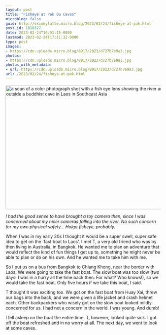 ```yaml
---
layout: post
title: "Fisheye at Pak Ou Caves"
microblog: false
guid: http://skinnylatte.micro.blog/2023/02/24/fisheye-at-pak.html
post_id: 1818327
date: 2023-02-24T16:51:15-0800
lastmod: 2023-02-24T17:11:32-0800
type: post
images:
- https://cdn.uploads.micro.blog/8917/2023/d727b7e9a3.jpg
photos:
- https://cdn.uploads.micro.blog/8917/2023/d727b7e9a3.jpg
photos_with_metadata:
- url: https://cdn.uploads.micro.blog/8917/2023/d727b7e9a3.jpg
url: /2023/02/24/fisheye-at-pak.html
---
```

<img src="uploads/2023/d727b7e9a3.jpg" width="600" height="401" alt="a scan of a color photograph shot with a fish eye lens showing the river and boats outside a buddhist cave in Laos in Southeast Asia" />

*I had the good sense to have brought a toy camera then, since I was concerned about my nicer cameras falling into the river. No such concern for my own physical safety... Holga fisheye, probably.*

When I was in my early 20s I thought it would be a super swell, super safe idea to get on the 'fast boat to Laos'. I met T, a very old friend who was by then living in Australia, in Bangkok. He wanted me to plan an adventure that would reflect the kind of fun things I get up to, something he might never be able to plan or do on his own. And he wanted me to take him with me.

So I put us on a bus from Bangkok to Chiang Khong, near the border with Laos. We were going to take the fast boat. The slow boat was too slow (two days! I was in a hurry all the time back then. For what? Who knows!), so we would take the fast boat. Only five hours if we take this boat, I said.

T thought it was exciting too. We got on the fast boat from Huay Xai, threw our bags into the back, and we were given a life jacket and crash helmet each. Other backpackers who wisely got on the slow boat looked mildly concerned for us. I had not a concern in the world. I was young. And dumb!

I fell asleep on the boat the entire time. T, however, looked quite sick. I got off the boat refreshed and in no worry at all. The next day, we went to look at some caves. 
